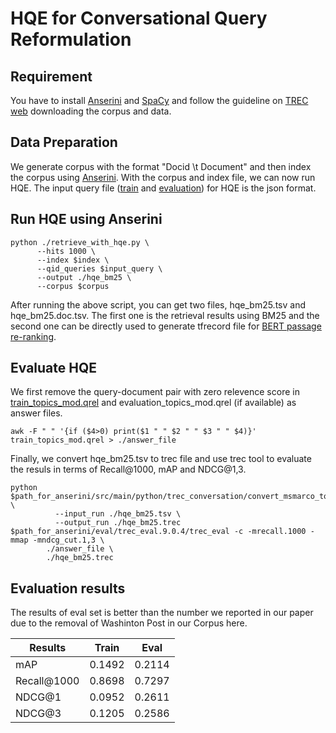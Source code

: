 HQE for Conversational Query Reformulation
===

Requirement
---
You have to install [Anserini](https://github.com/castorini/anserini) and [SpaCy](https://spacy.io/) and follow the guideline on [TREC web](https://github.com/daltonj/treccastweb) downloading the corpus and data.

Data Preparation
---
We generate corpus with the format "Docid \t Document" and then index the corpus using [Anserini](https://github.com/castorini/anserini). With the corpus and index file, we can now run HQE. The input query file ([train](https://github.com/daltonj/treccastweb/blob/master/2019/data/training/train_topics_v1.0.json) and [evaluation](https://github.com/daltonj/treccastweb/blob/master/2019/data/evaluation/evaluation_topics_v1.0.json)) for HQE is the json format.

Run HQE using Anserini
---
```shell=bash
python ./retrieve_with_hqe.py \
      --hits 1000 \
      --index $index \
      --qid_queries $input_query \
      --output ./hqe_bm25 \
      --corpus $corpus
```
After running the above script, you can get two files, hqe_bm25.tsv and hqe_bm25.doc.tsv. The first one is the retrieval results using BM25 and the second one can be directly used to generate tfrecord file for [BERT passage re-ranking](https://github.com/nyu-dl/dl4marco-bert).

Evaluate HQE
---
We first remove the query-document pair with zero relevence score in [train_topics_mod.qrel](https://github.com/daltonj/treccastweb/blob/master/2019/data/training/train_topics_mod.qrel) and evaluation_topics_mod.qrel (if available) as answer files.
```shell=bash
awk -F " " '{if ($4>0) print($1 " " $2 " " $3 " " $4)}' train_topics_mod.qrel > ./answer_file
```

Finally, we convert hqe_bm25.tsv to trec file and use trec tool to evaluate the resuls in terms of Recall@1000, mAP and NDCG@1,3.
```shell=bash
python $path_for_anserini/src/main/python/trec_conversation/convert_msmarco_to_trec_run.py \
          --input_run ./hqe_bm25.tsv \
          --output_run ./hqe_bm25.trec
$path_for_anserini/eval/trec_eval.9.0.4/trec_eval -c -mrecall.1000 -mmap -mndcg_cut.1,3 \
        ./answer_file \
        ./hqe_bm25.trec
```
Evaluation results
---
The results of eval set is better than the number we reported in our paper due to the removal of Washinton Post in our Corpus here.


Results  | Train  | Eval
------------| :------: | :------:
mAP         | 0.1492 | 0.2114
Recall@1000 | 0.8698 | 0.7297
NDCG@1      | 0.0952 | 0.2611
NDCG@3      | 0.1205 | 0.2586
